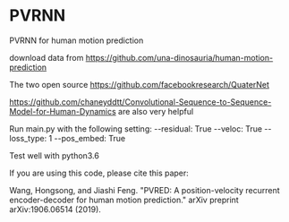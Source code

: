 # PVRNN
PVRNN for human motion prediction

download data from
https://github.com/una-dinosauria/human-motion-prediction

The two open source
https://github.com/facebookresearch/QuaterNet

https://github.com/chaneyddtt/Convolutional-Sequence-to-Sequence-Model-for-Human-Dynamics
are also very helpful

Run main.py with the following setting:
--residual: True
--veloc: True
--loss_type: 1
--pos_embed: True

Test well with python3.6

If you are using this code, please cite this paper:

Wang, Hongsong, and Jiashi Feng. "PVRED: A position-velocity recurrent encoder-decoder for human motion prediction." arXiv preprint arXiv:1906.06514 (2019).
